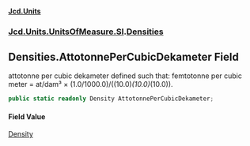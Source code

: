 #### [Jcd.Units](index.md 'index')
### [Jcd.Units.UnitsOfMeasure.SI](Jcd.Units.UnitsOfMeasure.SI.md 'Jcd.Units.UnitsOfMeasure.SI').[Densities](Densities.md 'Jcd.Units.UnitsOfMeasure.SI.Densities')

## Densities.AttotonnePerCubicDekameter Field

attotonne per cubic dekameter defined such that: femtotonne per cubic meter = at/dam³ ×
(1.0/1000.0)/((10.0)*(10.0)*(10.0)).

```csharp
public static readonly Density AttotonnePerCubicDekameter;
```

#### Field Value
[Density](Density.md 'Jcd.Units.UnitTypes.Density')